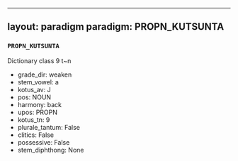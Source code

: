 
---
layout: paradigm
paradigm: PROPN_KUTSUNTA
---
### ` PROPN_KUTSUNTA `

Dictionary class 9 t~n
* grade_dir: weaken
* stem_vowel: a
* kotus_av: J
* pos: NOUN
* harmony: back
* upos: PROPN
* kotus_tn: 9
* plurale_tantum: False
* clitics: False
* possessive: False
* stem_diphthong: None
